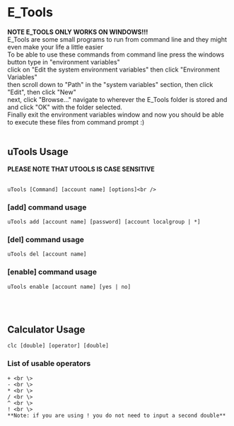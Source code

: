 # E_Tools
**NOTE E_TOOLS ONLY WORKS ON WINDOWS!!!**<br />
E_Tools are some small programs to run from command line and they might even make your life a little easier<br />
To be able to use these commands from command line press the windows button type in "environment variables"<br />
click on "Edit the system environment variables" then click "Environment Variables"<br />
then scroll down to "Path" in the "system variables" section, then click "Edit", then click "New"<br />
next, click "Browse..." navigate to wherever the E_Tools folder is stored and and click "OK" with the folder selected.<br />
Finally exit the environment variables window and now you should be able to execute these files from command prompt :)<br />
<br />
## uTools Usage
**PLEASE NOTE THAT UTOOLS IS CASE SENSITIVE** <br />
<br />
```
uTools [Command] [account name] [options]<br />
```
### [add] command usage
```
uTools add [account name] [password] [account localgroup | *]
```
### [del] command usage
```
uTools del [account name]
```
### [enable] command usage
```
uTools enable [account name] [yes | no]
```
<br /> <br />
## Calculator Usage
```
clc [double] [operator] [double]
```
### List of usable operators
```
+ <br \>
- <br \>
* <br \>
/ <br \>
^ <br \>
! <br \>
**Note: if you are using ! you do not need to input a second double**
```